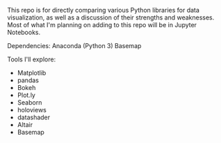 This repo is for directly comparing various Python libraries for data visualization, as well as a discussion of their strengths and weaknesses. Most of what I'm planning on adding to this repo will be in Jupyter Notebooks.

Dependencies:
Anaconda (Python 3)
Basemap

Tools I'll explore:
 * Matplotlib
 * pandas
 * Bokeh
 * Plot.ly
 * Seaborn
 * holoviews
 * datashader
 * Altair
 * Basemap
